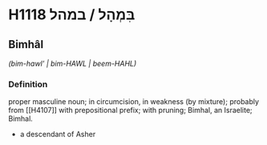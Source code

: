# H1118 בִּמְהָל / במהל

## Bimhâl

_(bim-hawl' | bim-HAWL | beem-HAHL)_

### Definition

proper masculine noun; in circumcision, in weakness (by mixture); probably from [[H4107]] with prepositional prefix; with pruning; Bimhal, an Israelite; Bimhal.

- a descendant of Asher

